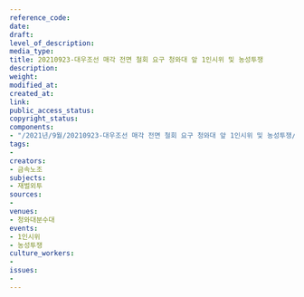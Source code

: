 ```yaml
---
reference_code: 
date: 
draft: 
level_of_description: 
media_type: 
title: 20210923-대우조선 매각 전면 철회 요구 청와대 앞 1인시위 및 농성투쟁
description: 
weight: 
modified_at: 
created_at: 
link: 
public_access_status: 
copyright_status: 
components:
- "/2021년/9월/20210923-대우조선 매각 전면 철회 요구 청와대 앞 1인시위 및 농성투쟁/404176_62152_5628.jpg"
tags:
- 
creators:
- 금속노조
subjects:
- 재벌외투
sources:
- 
venues:
- 청와대분수대
events:
- 1인시위
- 농성투쟁
culture_workers:
- 
issues:
- 
---
```

